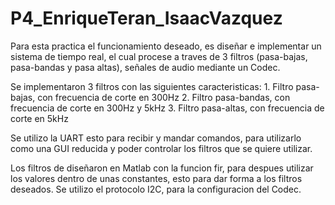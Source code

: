 # P4_EnriqueTeran_IsaacVazquez

Para esta practica el funcionamiento deseado, es diseñar e implementar un sistema de tiempo real, el cual procese a traves de 3 filtros (pasa-bajas, pasa-bandas y pasa altas),
señales de audio mediante un Codec.

Se implementaron 3 filtros con las siguientes caracteristicas:
	1. Filtro pasa-bajas, con frecuencia de corte en 300Hz
	2. Filtro pasa-bandas, con frecuencia de corte en 300Hz y 5kHz
	3. Filtro pasa-altas, con frecuencia de corte en 5kHz

Se utilizo la UART esto para recibir y mandar comandos, para utilizarlo como una GUI reducida y poder controlar los filtros que se quiere utilizar.

Los filtros de diseñaron en Matlab con la funcion fir, para despues utilizar los valores dentro de unas constantes, esto para dar forma a los filtros deseados.
Se utilizo el protocolo I2C, para la configuracion del Codec.
